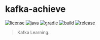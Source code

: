 # kafka-achieve

[![license](https://img.shields.io/badge/license-MIT-green.svg?style=flat&logo=github)](https://www.mit-license.org)
[![java](https://img.shields.io/badge/java-1.8-brightgreen.svg?style=flat&logo=java)](https://www.oracle.com/java/technologies/javase-downloads.html)
[![gradle](https://img.shields.io/badge/gradle-6.3-brightgreen.svg?style=flat&logo=gradle)](https://docs.gradle.org/6.3/userguide/installation.html)
[![build](https://github.com/aaric/kafka-achieve/workflows/build/badge.svg)](https://github.com/aaric/kafka-achieve/actions)
[![release](https://img.shields.io/badge/release-0.1.0-blue.svg)](https://github.com/aaric/kafka-achieve/releases)

> Kafka Learning.
